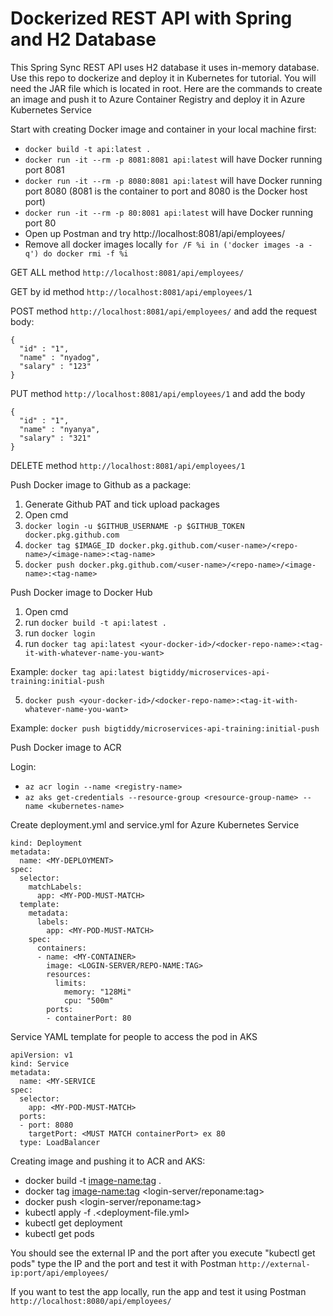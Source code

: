 # Dockerized REST API with Spring and H2 Database

This Spring Sync REST API uses H2 database it uses in-memory database. Use this repo to dockerize and deploy it in Kubernetes for tutorial. You will need the JAR file which is located in root. Here are the commands to create an image and push it to Azure Container Registry and deploy it in Azure Kubernetes Service

Start with creating Docker image and container in your local machine first:

- ```docker build -t api:latest .```
- ```docker run -it --rm -p 8081:8081 api:latest``` will have Docker running port 8081 
- ```docker run -it --rm -p 8080:8081 api:latest``` will have Docker running port 8080 (8081 is the container to port and 8080 is the Docker host port)
- ```docker run -it --rm -p 80:8081 api:latest``` will have Docker running port 80
- Open up Postman and try http://localhost:8081/api/employees/
- Remove all docker images locally ```for /F %i in ('docker images -a -q') do docker rmi -f %i```

GET ALL method ```http://localhost:8081/api/employees/```

GET by id method ```http://localhost:8081/api/employees/1```

POST method ```http://localhost:8081/api/employees/``` and add the request body:
```
{
  "id" : "1",
  "name" : "nyadog",
  "salary" : "123"
}
```	
PUT method ```http://localhost:8081/api/employees/1``` and add the body
```
{
  "id" : "1",
  "name" : "nyanya",
  "salary" : "321"
}
```
DELETE method ```http://localhost:8081/api/employees/1```

Push Docker image to Github as a package:

1. Generate Github PAT and tick upload packages
2. Open cmd
3. ```docker login -u $GITHUB_USERNAME -p $GITHUB_TOKEN docker.pkg.github.com```
4. ```docker tag $IMAGE_ID docker.pkg.github.com/<user-name>/<repo-name>/<image-name>:<tag-name>```
5. ```docker push docker.pkg.github.com/<user-name>/<repo-name>/<image-name>:<tag-name>```

Push Docker image to Docker Hub

1. Open cmd
2. run ```docker build -t api:latest .```
3. run ```docker login```
4. run ```docker tag api:latest <your-docker-id>/<docker-repo-name>:<tag-it-with-whatever-name-you-want>```
 
Example: ```docker tag api:latest bigtiddy/microservices-api-training:initial-push```

5. ```docker push <your-docker-id>/<docker-repo-name>:<tag-it-with-whatever-name-you-want>```
 
Example: ```docker push bigtiddy/microservices-api-training:initial-push```

Push Docker image to ACR

Login:

- ```az acr login --name <registry-name>```
- ```az aks get-credentials --resource-group <resource-group-name> --name <kubernetes-name>```



Create deployment.yml and service.yml for Azure Kubernetes Service

```apiVersion: apps/v1
kind: Deployment
metadata:
  name: <MY-DEPLOYMENT>
spec:
  selector:
    matchLabels:
      app: <MY-POD-MUST-MATCH>
  template:
    metadata:
      labels:
        app: <MY-POD-MUST-MATCH>
    spec:
      containers:
      - name: <MY-CONTAINER>
        image: <LOGIN-SERVER/REPO-NAME:TAG>
        resources:
          limits:
            memory: "128Mi"
            cpu: "500m"
        ports:
        - containerPort: 80
```
Service YAML template for people to access the pod in AKS
```
apiVersion: v1
kind: Service
metadata:
  name: <MY-SERVICE
spec:
  selector:
    app: <MY-POD-MUST-MATCH>
  ports:
  - port: 8080
    targetPort: <MUST MATCH containerPort> ex 80
  type: LoadBalancer
```


Creating image and pushing it to ACR and AKS: 

- docker build -t <image-name:tag> .
- docker tag <image-name:tag> <login-server/reponame:tag> 
- docker push <login-server/reponame:tag>
- kubectl apply -f .\<deployment-file.yml>
- kubectl get deployment
- kubectl get pods

You should see the external IP and the port after you execute "kubectl get pods" type the IP and the port and test it with Postman ```http://external-ip:port/api/employees/```

If you want to test the app locally, run the app and test it using Postman ```http://localhost:8080/api/employees/```




